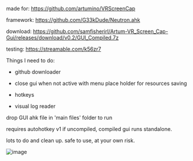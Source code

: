 made for: https://github.com/artumino/VRScreenCap

framework: https://github.com/G33kDude/Neutron.ahk

download: https://github.com/samfisherirl/Artum-VR_Screen_Cap-Gui/releases/download/v0.2/GUI_Compiled.7z

testing: https://streamable.com/k56zr7

Things I need to do:

- github downloader

- close gui when not active with menu place holder for resources saving

- hotkeys

- visual log reader

drop GUI ahk file in  'main files' folder to run

requires autohotkey v1 if uncompiled, compiled gui runs standalone. 

lots to do and clean up. safe to use, at your own risk.

 ![image](https://user-images.githubusercontent.com/98753696/185177113-24e9d256-77b9-4150-9f4a-3d8efb2e8399.png)
